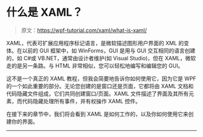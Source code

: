 # 什么是 XAML？

> 原文：<https://wpf-tutorial.com/xaml/what-is-xaml/>

XAML，代表可扩展应用程序标记语言，是微软描述图形用户界面的 XML 的变体。在以前的 GUI 框架中，如 WinForms，GUI 是用与 GUI 交互相同的语言创建的，如 C#或 VB.NET，通常由设计者维护(如 Visual Studio)，但在 XAML，微软走的是另一条路。与 HTML 非常相似，您可以轻松地编写和编辑您的 GUI。

这不是一个真正的 XAML 教程，但我会简要地告诉你如何使用它，因为它是 WPF 的一个如此重要的部分。无论您创建的是窗口还是页面，它都将由 XAML 文档和代码隐藏文件组成，它们共同创建窗口/页面。XAML 文件描述了界面及其所有元素，而代码隐藏处理所有事件，并有权操作 XAML 控件。

在接下来的章节中，我们将会看到 XAML 是如何工作的，以及你如何使用它来创建你的界面。

* * *